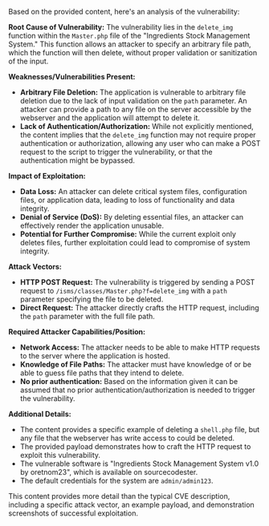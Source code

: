 Based on the provided content, here's an analysis of the vulnerability:

**Root Cause of Vulnerability:**
The vulnerability lies in the `delete_img` function within the `Master.php` file of the "Ingredients Stock Management System." This function allows an attacker to specify an arbitrary file path, which the function will then delete, without proper validation or sanitization of the input.

**Weaknesses/Vulnerabilities Present:**
*   **Arbitrary File Deletion:** The application is vulnerable to arbitrary file deletion due to the lack of input validation on the `path` parameter. An attacker can provide a path to any file on the server accessible by the webserver and the application will attempt to delete it.
*   **Lack of Authentication/Authorization:** While not explicitly mentioned, the content implies that the `delete_img` function may not require proper authentication or authorization, allowing any user who can make a POST request to the script to trigger the vulnerability, or that the authentication might be bypassed.

**Impact of Exploitation:**
*   **Data Loss:** An attacker can delete critical system files, configuration files, or application data, leading to loss of functionality and data integrity.
*   **Denial of Service (DoS):** By deleting essential files, an attacker can effectively render the application unusable.
*   **Potential for Further Compromise:** While the current exploit only deletes files, further exploitation could lead to compromise of system integrity.

**Attack Vectors:**
*   **HTTP POST Request:** The vulnerability is triggered by sending a POST request to `/isms/classes/Master.php?f=delete_img` with a `path` parameter specifying the file to be deleted.
*   **Direct Request:** The attacker directly crafts the HTTP request, including the `path` parameter with the full file path.

**Required Attacker Capabilities/Position:**
*   **Network Access:** The attacker needs to be able to make HTTP requests to the server where the application is hosted.
*   **Knowledge of File Paths:** The attacker must have knowledge of or be able to guess file paths that they intend to delete.
*   **No prior authentication:** Based on the information given it can be assumed that no prior authentication/authorization is needed to trigger the vulnerability.

**Additional Details:**

*   The content provides a specific example of deleting a `shell.php` file, but any file that the webserver has write access to could be deleted.
*   The provided payload demonstrates how to craft the HTTP request to exploit this vulnerability.
*   The vulnerable software is "Ingredients Stock Management System v1.0 by oretnom23", which is available on sourcecodester.
*   The default credentials for the system are `admin/admin123`.

This content provides more detail than the typical CVE description, including a specific attack vector, an example payload, and demonstration screenshots of successful exploitation.